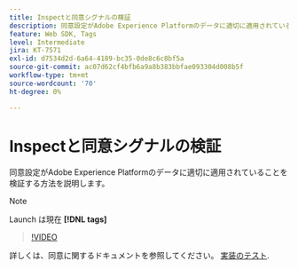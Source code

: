 ```yaml
---
title: Inspectと同意シグナルの検証
description: 同意設定がAdobe Experience Platformのデータに適切に適用されていることを検証する方法を説明します。
feature: Web SDK, Tags
level: Intermediate
jira: KT-7571
exl-id: d7534d2d-6a64-4189-bc35-0de8c6c8bf5a
source-git-commit: ac07d62cf4bfb6a9a8b383bbfae093304d008b5f
workflow-type: tm+mt
source-wordcount: '70'
ht-degree: 0%

---
```


# Inspectと同意シグナルの検証

同意設定がAdobe Experience Platformのデータに適切に適用されていることを検証する方法を説明します。


>[!NOTE]
>
> Launch は現在 **[!DNL tags]**

>[!VIDEO](https://video.tv.adobe.com/v/332696/?quality=12&learn=on)

詳しくは、同意に関するドキュメントを参照してください。 [実装のテスト](https://experienceleague.adobe.com/docs/experience-platform/landing/governance-privacy-security/consent/adobe/overview.html?lang=en#test-implementation).
